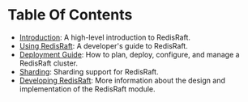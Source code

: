 Table Of Contents
=================

* [Introduction](Introduction.md): A high-level introduction to RedisRaft.
* [Using RedisRaft](Using.md): A developer's guide to RedisRaft.
* [Deployment Guide](Deployment.md): How to plan, deploy, configure, and manage a RedisRaft cluster.
* [Sharding](Sharding.md): Sharding support for RedisRaft.
* [Developing RedisRaft](Development.md): More information about the design and implementation of the RedisRaft module.
